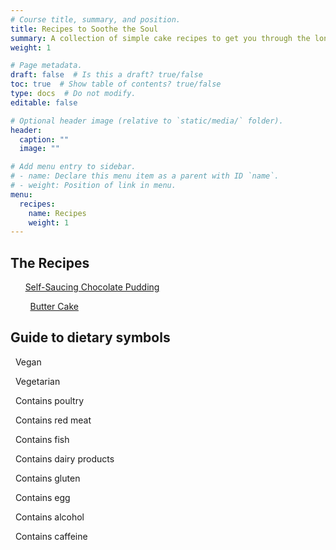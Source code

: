 ```yaml
---
# Course title, summary, and position.
title: Recipes to Soothe the Soul
summary: A collection of simple cake recipes to get you through the long days (a work-in-progress!)
weight: 1

# Page metadata.
draft: false  # Is this a draft? true/false
toc: true  # Show table of contents? true/false
type: docs  # Do not modify.
editable: false

# Optional header image (relative to `static/media/` folder).
header:
  caption: ""
  image: ""

# Add menu entry to sidebar.
# - name: Declare this menu item as a parent with ID `name`.
# - weight: Position of link in menu.
menu:
  recipes:
    name: Recipes
    weight: 1
---
```

## The Recipes

<i class="fas fa-leaf" title="Vegetarian"></i> &nbsp; <i class="fas fa-cheese" title="Contains diary products"></i> &nbsp; <i class="fas fa-bread-slice" title="Contains gluten"></i> &nbsp; [Self-Saucing Chocolate Pudding](https://www.paytonelyce.com/resource/recipes/choc-pudd/)

<i class="fas fa-leaf" title="Vegetarian"></i> &nbsp; <i class="fas fa-cheese" title="Contains diary products"></i> &nbsp; <i class="fas fa-bread-slice" title="Contains gluten"></i> &nbsp; <i class="fas fa-egg" title="Contains egg"></i> &nbsp; [Butter Cake](https://www.paytonelyce.com/resource/recipes/butter-cake/)


## Guide to dietary symbols

<i class="fas fa-seedling" title="Vegan"></i> &nbsp; Vegan

<i class="fas fa-leaf" title="Vegetarian"></i> &nbsp; Vegetarian

<i class="fas fa-kiwi-bird" title="Contains poultry"></i> &nbsp; Contains poultry

<i class="fas fa-hamburger" title="Contains red meat"></i> &nbsp; Contains red meat

<i class="fas fa-fish" title="Contains fish"></i> &nbsp; Contains fish

<i class="fas fa-cheese" title="Contains diary products"></i> &nbsp; Contains dairy products

<i class="fas fa-bread-slice" title="Contains gluten"></i> &nbsp; Contains gluten

<i class="fas fa-egg" title="Contains egg"></i> &nbsp; Contains egg

<i class="fas fa-wine-glass-alt" title="Contains alcohol"></i> &nbsp; Contains alcohol

<i class="fas fa-coffee" title="Contains caffeine"></i> &nbsp; Contains caffeine


